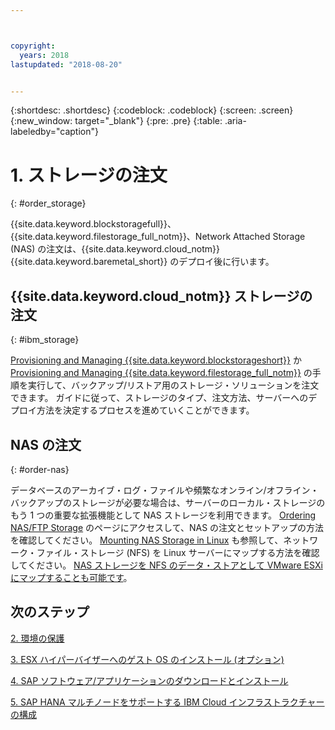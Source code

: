 ```yaml
---



copyright:
  years: 2018
lastupdated: "2018-08-20"


---
```


{:shortdesc: .shortdesc}
{:codeblock: .codeblock}
{:screen: .screen}
{:new_window: target="_blank"}
{:pre: .pre}
{:table: .aria-labeledby="caption"}

# 1. ストレージの注文
{: #order_storage}

{{site.data.keyword.blockstoragefull}}、{{site.data.keyword.filestorage_full_notm}}、Network Attached Storage (NAS) の注文は、{{site.data.keyword.cloud_notm}} {{site.data.keyword.baremetal_short}} のデプロイ後に行います。

## {{site.data.keyword.cloud_notm}} ストレージの注文
{: #ibm_storage}

[Provisioning and Managing {{site.data.keyword.blockstorageshort}}](https://console.bluemix.net/docs/infrastructure/BlockStorage/provisioning-block_storage.html#provisioning-and-managing-block-storage) か [Provisioning and Managing {{site.data.keyword.filestorage_full_notm}}](https://console.bluemix.net/docs/infrastructure/FileStorage/provisioning-file-storage.html#provisioning-and-managing-ibm-file-storage-for-ibm-cloud) の手順を実行して、バックアップ/リストア用のストレージ・ソリューションを注文できます。 ガイドに従って、ストレージのタイプ、注文方法、サーバーへのデプロイ方法を決定するプロセスを進めていくことができます。

## NAS の注文
{: #order-nas}

データベースのアーカイブ・ログ・ファイルや頻繁なオンライン/オフライン・バックアップのストレージが必要な場合は、サーバーのローカル・ストレージのもう 1 つの重要な拡張機能として NAS ストレージを利用できます。 [Ordering NAS/FTP Storage](https://console.bluemix.net/docs/infrastructure/network-attached-storage/index.html#ordering-nas-ftp-storage) のページにアクセスして、NAS の注文とセットアップの方法を確認してください。 [Mounting NAS Storage in Linux](https://console.bluemix.net/docs/infrastructure/network-attached-storage/mount-nas-storage-linux.html#mounting-nas-storage-in-linux) も参照して、ネットワーク・ファイル・ストレージ (NFS) を Linux サーバーにマップする方法を確認してください。 [NAS ストレージを NFS のデータ・ストアとして VMware ESXi にマップすることも可能です](https://console.bluemix.net/docs/infrastructure/network-attached-storage/connect-nas-storage-windows.html#connecting-to-nas-storage-in-windows)。

## 次のステップ

  [2. 環境の保護](/docs/infrastructure/sap-hana/hana-secure-environment.html)

  [3. ESX ハイパーバイザーへのゲスト OS のインストール (オプション)](/docs/infrastructure/sap-hana/hana-installing-guest-operating-system-VMware-deployments.html)

  [4. SAP ソフトウェア/アプリケーションのダウンロードとインストール](/docs/infrastructure/sap-hana/hana-installing-SAP-landscape.html)

  [5. SAP HANA マルチノードをサポートする IBM Cloud インフラストラクチャーの構成](/docs/infrastructure/sap-hana/hana-multi-node.html)
